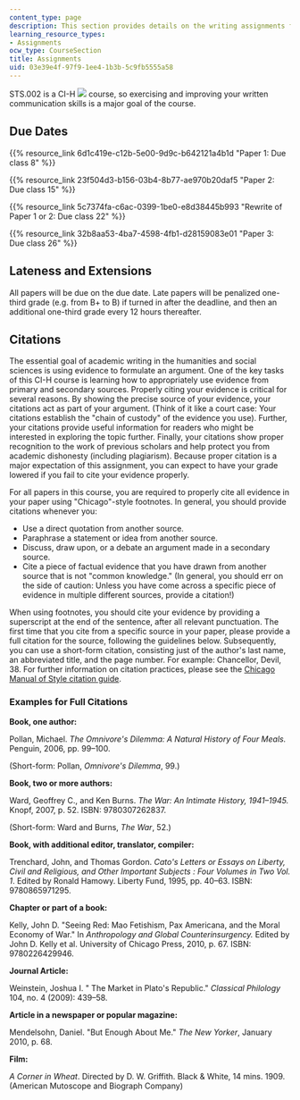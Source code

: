 ```yaml
---
content_type: page
description: This section provides details on the writing assignments for the course.
learning_resource_types:
- Assignments
ocw_type: CourseSection
title: Assignments
uid: 03e39e4f-97f9-1ee4-1b3b-5c9fb5555a58
---
```


STS.002 is a CI-H ![](/images/educator/icon-question-cih.png) course, so exercising and improving your written communication skills is a major goal of the course.

Due Dates
---------

{{% resource_link 6d1c419e-c12b-5e00-9d9c-b642121a4b1d "Paper 1: Due class 8" %}}

{{% resource_link 23f504d3-b156-03b4-8b77-ae970b20daf5 "Paper 2: Due class 15" %}}

{{% resource_link 5c7374fa-c6ac-0399-1be0-e8d38445b993 "Rewrite of Paper 1 or 2: Due class 22" %}}

{{% resource_link 32b8aa53-4ba7-4598-4fb1-d28159083e01 "Paper 3: Due class 26" %}}

Lateness and Extensions
-----------------------

All papers will be due on the due date. Late papers will be penalized one-third grade (e.g. from B+ to B) if turned in after the deadline, and then an additional one-third grade every 12 hours thereafter.

Citations
---------

The essential goal of academic writing in the humanities and social sciences is using evidence to formulate an argument. One of the key tasks of this CI-H course is learning how to appropriately use evidence from primary and secondary sources. Properly citing your evidence is critical for several reasons. By showing the precise source of your evidence, your citations act as part of your argument. (Think of it like a court case: Your citations establish the "chain of custody" of the evidence you use). Further, your citations provide useful information for readers who might be interested in exploring the topic further. Finally, your citations show proper recognition to the work of previous scholars and help protect you from academic dishonesty (including plagiarism). Because proper citation is a major expectation of this assignment, you can expect to have your grade lowered if you fail to cite your evidence properly.

For all papers in this course, you are required to properly cite all evidence in your paper using "Chicago"-style footnotes. In general, you should provide citations whenever you:

*   Use a direct quotation from another source.
*   Paraphrase a statement or idea from another source.
*   Discuss, draw upon, or a debate an argument made in a secondary source.
*   Cite a piece of factual evidence that you have drawn from another source that is not "common knowledge." (In general, you should err on the side of caution: Unless you have come across a specific piece of evidence in multiple different sources, provide a citation!)

When using footnotes, you should cite your evidence by providing a superscript at the end of the sentence, after all relevant punctuation. The first time that you cite from a specific source in your paper, please provide a full citation for the source, following the guidelines below. Subsequently, you can use a short-form citation, consisting just of the author's last name, an abbreviated title, and the page number. For example: Chancellor, Devil, 38. For further information on citation practices, please see the [Chicago Manual of Style citation guide](http://www.chicagomanualofstyle.org/tools_citationguide.html).

### Examples for Full Citations

**Book, one author:**

Pollan, Michael. _The Omnivore's Dilemma: A Natural History of Four Meals._ Penguin, 2006, pp. 99–100.

(Short-form: Pollan, _Omnivore's Dilemma_, 99.)

**Book, two or more authors:**

Ward, Geoffrey C., and Ken Burns. _The War: An Intimate History, 1941–1945._ Knopf, 2007, p. 52. ISBN: 9780307262837.

(Short-form: Ward and Burns, _The War_, 52.)

**Book, with additional editor, translator, compiler:**

Trenchard, John, and Thomas Gordon. _Cato's Letters or Essays on Liberty, Civil and Religious, and Other Important Subjects : Four Volumes in Two Vol. 1_. Edited by Ronald Hamowy. Liberty Fund, 1995, pp. 40–63. ISBN: 9780865971295.

**Chapter or part of a book:**

Kelly, John D. "Seeing Red: Mao Fetishism, Pax Americana, and the Moral Economy of War." In _Anthropology and Global Counterinsurgency._ Edited by John D. Kelly et al. University of Chicago Press, 2010, p. 67. ISBN: 9780226429946.

**Journal Article:**

Weinstein, Joshua I. " The Market in Plato's Republic." _Classical Philology_ 104, no. 4 (2009): 439–58.

**Article in a newspaper or popular magazine:**

Mendelsohn, Daniel. "But Enough About Me." _The New Yorker_, January 2010, p. 68.

**Film:**

_A Corner in Wheat_. Directed by D. W. Griffith. Black & White, 14 mins. 1909. (American Mutoscope and Biograph Company)